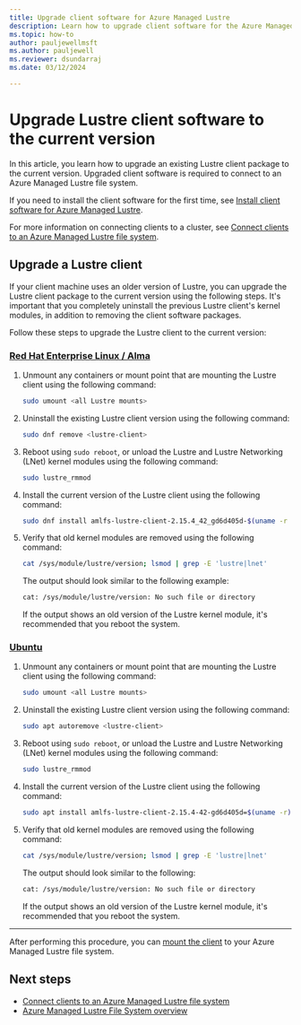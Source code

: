 ```yaml
---
title: Upgrade client software for Azure Managed Lustre
description: Learn how to upgrade client software for the Azure Managed Lustre File System.
ms.topic: how-to
author: pauljewellmsft
ms.author: pauljewell
ms.reviewer: dsundarraj
ms.date: 03/12/2024

---
```


# Upgrade Lustre client software to the current version

In this article, you learn how to upgrade an existing Lustre client package to the current version. Upgraded client software is required to connect to an Azure Managed Lustre file system.

If you need to install the client software for the first time, see [Install client software for Azure Managed Lustre](client-install.md).

For more information on connecting clients to a cluster, see [Connect clients to an Azure Managed Lustre file system](connect-clients.md).

## Upgrade a Lustre client

If your client machine uses an older version of Lustre, you can upgrade the Lustre client package to the current version using the following steps. It's important that you completely uninstall the previous Lustre client's kernel modules, in addition to removing the client software packages.

Follow these steps to upgrade the Lustre client to the current version:

### [Red Hat Enterprise Linux / Alma](#tab/rhel)

1. Unmount any containers or mount point that are mounting the Lustre client using the following command:

    ```bash
    sudo umount <all Lustre mounts>
    ```

1. Uninstall the existing Lustre client version using the following command:

    ```bash
    sudo dnf remove <lustre-client>
    ```

1. Reboot using `sudo reboot`, or unload the Lustre and Lustre Networking (LNet) kernel modules using the following command:

    ```bash
    sudo lustre_rmmod
    ```

1. Install the current version of the Lustre client using the following command:

    ```bash
    sudo dnf install amlfs-lustre-client-2.15.4_42_gd6d405d-$(uname -r | sed -e "s/\.$(uname -p)$//" | sed -re 's/[-_]/\./g')-1
    ```

1. Verify that old kernel modules are removed using the following command:

    ```bash
    cat /sys/module/lustre/version; lsmod | grep -E 'lustre|lnet'
    ```

    The output should look similar to the following example:

    ```bash
    cat: /sys/module/lustre/version: No such file or directory
    ```

    If the output shows an old version of the Lustre kernel module, it's recommended that you reboot the system.

### [Ubuntu](#tab/ubuntu)

1. Unmount any containers or mount point that are mounting the Lustre client using the following command:

    ```bash
    sudo umount <all Lustre mounts>
    ```

1. Uninstall the existing Lustre client version using the following command:

    ```bash
    sudo apt autoremove <lustre-client>
    ```

1. Reboot using `sudo reboot`, or unload the Lustre and Lustre Networking (LNet) kernel modules using the following command:

    ```bash
    sudo lustre_rmmod
    ```

1. Install the current version of the Lustre client using the following command:

    ```bash
    sudo apt install amlfs-lustre-client-2.15.4-42-gd6d405d=$(uname -r)
    ```

1. Verify that old kernel modules are removed using the following command:

    ```bash
    cat /sys/module/lustre/version; lsmod | grep -E 'lustre|lnet'
    ```

    The output should look similar to the following:

    ```bash
    cat: /sys/module/lustre/version: No such file or directory
    ```

    If the output shows an old version of the Lustre kernel module, it's recommended that you reboot the system.

---

After performing this procedure, you can [mount the client](connect-clients.md#start-the-lustre-client-using-the-mount-command) to your Azure Managed Lustre file system.

## Next steps

- [Connect clients to an Azure Managed Lustre file system](connect-clients.md)
- [Azure Managed Lustre File System overview](amlfs-overview.md)
